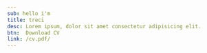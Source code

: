 ```yaml
---
sub: hello i'm
title: treci
desc: Lorem ipsum, dolor sit amet consectetur adipisicing elit.
btn:  Download CV
link: /cv.pdf/
---
```

